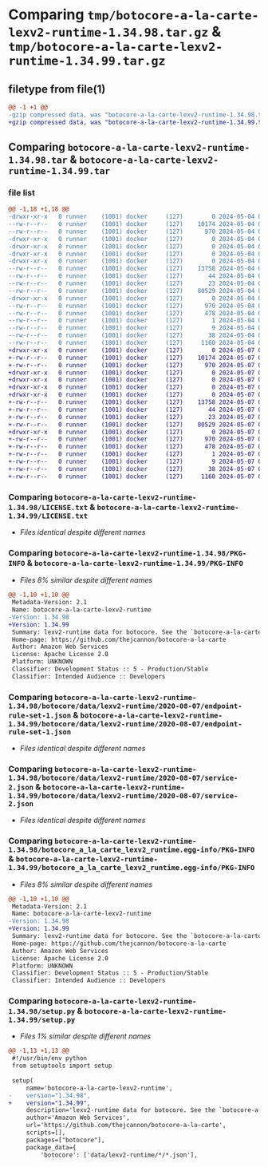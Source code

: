 # Comparing `tmp/botocore-a-la-carte-lexv2-runtime-1.34.98.tar.gz` & `tmp/botocore-a-la-carte-lexv2-runtime-1.34.99.tar.gz`

## filetype from file(1)

```diff
@@ -1 +1 @@
-gzip compressed data, was "botocore-a-la-carte-lexv2-runtime-1.34.98.tar", last modified: Sat May  4 01:01:36 2024, max compression
+gzip compressed data, was "botocore-a-la-carte-lexv2-runtime-1.34.99.tar", last modified: Tue May  7 01:02:38 2024, max compression
```

## Comparing `botocore-a-la-carte-lexv2-runtime-1.34.98.tar` & `botocore-a-la-carte-lexv2-runtime-1.34.99.tar`

### file list

```diff
@@ -1,18 +1,18 @@
-drwxr-xr-x   0 runner    (1001) docker     (127)        0 2024-05-04 01:01:36.278223 botocore-a-la-carte-lexv2-runtime-1.34.98/
--rw-r--r--   0 runner    (1001) docker     (127)    10174 2024-05-04 01:01:36.000000 botocore-a-la-carte-lexv2-runtime-1.34.98/LICENSE.txt
--rw-r--r--   0 runner    (1001) docker     (127)      970 2024-05-04 01:01:36.278223 botocore-a-la-carte-lexv2-runtime-1.34.98/PKG-INFO
-drwxr-xr-x   0 runner    (1001) docker     (127)        0 2024-05-04 01:01:36.274223 botocore-a-la-carte-lexv2-runtime-1.34.98/botocore/
-drwxr-xr-x   0 runner    (1001) docker     (127)        0 2024-05-04 01:01:36.274223 botocore-a-la-carte-lexv2-runtime-1.34.98/botocore/data/
-drwxr-xr-x   0 runner    (1001) docker     (127)        0 2024-05-04 01:01:36.274223 botocore-a-la-carte-lexv2-runtime-1.34.98/botocore/data/lexv2-runtime/
-drwxr-xr-x   0 runner    (1001) docker     (127)        0 2024-05-04 01:01:36.274223 botocore-a-la-carte-lexv2-runtime-1.34.98/botocore/data/lexv2-runtime/2020-08-07/
--rw-r--r--   0 runner    (1001) docker     (127)    13758 2024-05-04 01:01:11.000000 botocore-a-la-carte-lexv2-runtime-1.34.98/botocore/data/lexv2-runtime/2020-08-07/endpoint-rule-set-1.json
--rw-r--r--   0 runner    (1001) docker     (127)       44 2024-05-04 01:01:11.000000 botocore-a-la-carte-lexv2-runtime-1.34.98/botocore/data/lexv2-runtime/2020-08-07/examples-1.json
--rw-r--r--   0 runner    (1001) docker     (127)       23 2024-05-04 01:01:11.000000 botocore-a-la-carte-lexv2-runtime-1.34.98/botocore/data/lexv2-runtime/2020-08-07/paginators-1.json
--rw-r--r--   0 runner    (1001) docker     (127)    80529 2024-05-04 01:01:11.000000 botocore-a-la-carte-lexv2-runtime-1.34.98/botocore/data/lexv2-runtime/2020-08-07/service-2.json
-drwxr-xr-x   0 runner    (1001) docker     (127)        0 2024-05-04 01:01:36.274223 botocore-a-la-carte-lexv2-runtime-1.34.98/botocore_a_la_carte_lexv2_runtime.egg-info/
--rw-r--r--   0 runner    (1001) docker     (127)      970 2024-05-04 01:01:36.000000 botocore-a-la-carte-lexv2-runtime-1.34.98/botocore_a_la_carte_lexv2_runtime.egg-info/PKG-INFO
--rw-r--r--   0 runner    (1001) docker     (127)      478 2024-05-04 01:01:36.000000 botocore-a-la-carte-lexv2-runtime-1.34.98/botocore_a_la_carte_lexv2_runtime.egg-info/SOURCES.txt
--rw-r--r--   0 runner    (1001) docker     (127)        1 2024-05-04 01:01:36.000000 botocore-a-la-carte-lexv2-runtime-1.34.98/botocore_a_la_carte_lexv2_runtime.egg-info/dependency_links.txt
--rw-r--r--   0 runner    (1001) docker     (127)        9 2024-05-04 01:01:36.000000 botocore-a-la-carte-lexv2-runtime-1.34.98/botocore_a_la_carte_lexv2_runtime.egg-info/top_level.txt
--rw-r--r--   0 runner    (1001) docker     (127)       38 2024-05-04 01:01:36.278223 botocore-a-la-carte-lexv2-runtime-1.34.98/setup.cfg
--rw-r--r--   0 runner    (1001) docker     (127)     1160 2024-05-04 01:01:36.000000 botocore-a-la-carte-lexv2-runtime-1.34.98/setup.py
+drwxr-xr-x   0 runner    (1001) docker     (127)        0 2024-05-07 01:02:38.468096 botocore-a-la-carte-lexv2-runtime-1.34.99/
+-rw-r--r--   0 runner    (1001) docker     (127)    10174 2024-05-07 01:02:38.000000 botocore-a-la-carte-lexv2-runtime-1.34.99/LICENSE.txt
+-rw-r--r--   0 runner    (1001) docker     (127)      970 2024-05-07 01:02:38.468096 botocore-a-la-carte-lexv2-runtime-1.34.99/PKG-INFO
+drwxr-xr-x   0 runner    (1001) docker     (127)        0 2024-05-07 01:02:38.468096 botocore-a-la-carte-lexv2-runtime-1.34.99/botocore/
+drwxr-xr-x   0 runner    (1001) docker     (127)        0 2024-05-07 01:02:38.468096 botocore-a-la-carte-lexv2-runtime-1.34.99/botocore/data/
+drwxr-xr-x   0 runner    (1001) docker     (127)        0 2024-05-07 01:02:38.468096 botocore-a-la-carte-lexv2-runtime-1.34.99/botocore/data/lexv2-runtime/
+drwxr-xr-x   0 runner    (1001) docker     (127)        0 2024-05-07 01:02:38.468096 botocore-a-la-carte-lexv2-runtime-1.34.99/botocore/data/lexv2-runtime/2020-08-07/
+-rw-r--r--   0 runner    (1001) docker     (127)    13758 2024-05-07 01:02:11.000000 botocore-a-la-carte-lexv2-runtime-1.34.99/botocore/data/lexv2-runtime/2020-08-07/endpoint-rule-set-1.json
+-rw-r--r--   0 runner    (1001) docker     (127)       44 2024-05-07 01:02:11.000000 botocore-a-la-carte-lexv2-runtime-1.34.99/botocore/data/lexv2-runtime/2020-08-07/examples-1.json
+-rw-r--r--   0 runner    (1001) docker     (127)       23 2024-05-07 01:02:11.000000 botocore-a-la-carte-lexv2-runtime-1.34.99/botocore/data/lexv2-runtime/2020-08-07/paginators-1.json
+-rw-r--r--   0 runner    (1001) docker     (127)    80529 2024-05-07 01:02:11.000000 botocore-a-la-carte-lexv2-runtime-1.34.99/botocore/data/lexv2-runtime/2020-08-07/service-2.json
+drwxr-xr-x   0 runner    (1001) docker     (127)        0 2024-05-07 01:02:38.468096 botocore-a-la-carte-lexv2-runtime-1.34.99/botocore_a_la_carte_lexv2_runtime.egg-info/
+-rw-r--r--   0 runner    (1001) docker     (127)      970 2024-05-07 01:02:38.000000 botocore-a-la-carte-lexv2-runtime-1.34.99/botocore_a_la_carte_lexv2_runtime.egg-info/PKG-INFO
+-rw-r--r--   0 runner    (1001) docker     (127)      478 2024-05-07 01:02:38.000000 botocore-a-la-carte-lexv2-runtime-1.34.99/botocore_a_la_carte_lexv2_runtime.egg-info/SOURCES.txt
+-rw-r--r--   0 runner    (1001) docker     (127)        1 2024-05-07 01:02:38.000000 botocore-a-la-carte-lexv2-runtime-1.34.99/botocore_a_la_carte_lexv2_runtime.egg-info/dependency_links.txt
+-rw-r--r--   0 runner    (1001) docker     (127)        9 2024-05-07 01:02:38.000000 botocore-a-la-carte-lexv2-runtime-1.34.99/botocore_a_la_carte_lexv2_runtime.egg-info/top_level.txt
+-rw-r--r--   0 runner    (1001) docker     (127)       38 2024-05-07 01:02:38.468096 botocore-a-la-carte-lexv2-runtime-1.34.99/setup.cfg
+-rw-r--r--   0 runner    (1001) docker     (127)     1160 2024-05-07 01:02:38.000000 botocore-a-la-carte-lexv2-runtime-1.34.99/setup.py
```

### Comparing `botocore-a-la-carte-lexv2-runtime-1.34.98/LICENSE.txt` & `botocore-a-la-carte-lexv2-runtime-1.34.99/LICENSE.txt`

 * *Files identical despite different names*

### Comparing `botocore-a-la-carte-lexv2-runtime-1.34.98/PKG-INFO` & `botocore-a-la-carte-lexv2-runtime-1.34.99/PKG-INFO`

 * *Files 8% similar despite different names*

```diff
@@ -1,10 +1,10 @@
 Metadata-Version: 2.1
 Name: botocore-a-la-carte-lexv2-runtime
-Version: 1.34.98
+Version: 1.34.99
 Summary: lexv2-runtime data for botocore. See the `botocore-a-la-carte` package for more info.
 Home-page: https://github.com/thejcannon/botocore-a-la-carte
 Author: Amazon Web Services
 License: Apache License 2.0
 Platform: UNKNOWN
 Classifier: Development Status :: 5 - Production/Stable
 Classifier: Intended Audience :: Developers
```

### Comparing `botocore-a-la-carte-lexv2-runtime-1.34.98/botocore/data/lexv2-runtime/2020-08-07/endpoint-rule-set-1.json` & `botocore-a-la-carte-lexv2-runtime-1.34.99/botocore/data/lexv2-runtime/2020-08-07/endpoint-rule-set-1.json`

 * *Files identical despite different names*

### Comparing `botocore-a-la-carte-lexv2-runtime-1.34.98/botocore/data/lexv2-runtime/2020-08-07/service-2.json` & `botocore-a-la-carte-lexv2-runtime-1.34.99/botocore/data/lexv2-runtime/2020-08-07/service-2.json`

 * *Files identical despite different names*

### Comparing `botocore-a-la-carte-lexv2-runtime-1.34.98/botocore_a_la_carte_lexv2_runtime.egg-info/PKG-INFO` & `botocore-a-la-carte-lexv2-runtime-1.34.99/botocore_a_la_carte_lexv2_runtime.egg-info/PKG-INFO`

 * *Files 8% similar despite different names*

```diff
@@ -1,10 +1,10 @@
 Metadata-Version: 2.1
 Name: botocore-a-la-carte-lexv2-runtime
-Version: 1.34.98
+Version: 1.34.99
 Summary: lexv2-runtime data for botocore. See the `botocore-a-la-carte` package for more info.
 Home-page: https://github.com/thejcannon/botocore-a-la-carte
 Author: Amazon Web Services
 License: Apache License 2.0
 Platform: UNKNOWN
 Classifier: Development Status :: 5 - Production/Stable
 Classifier: Intended Audience :: Developers
```

### Comparing `botocore-a-la-carte-lexv2-runtime-1.34.98/setup.py` & `botocore-a-la-carte-lexv2-runtime-1.34.99/setup.py`

 * *Files 1% similar despite different names*

```diff
@@ -1,13 +1,13 @@
 #!/usr/bin/env python
 from setuptools import setup
 
 setup(
     name='botocore-a-la-carte-lexv2-runtime',
-    version="1.34.98",
+    version="1.34.99",
     description='lexv2-runtime data for botocore. See the `botocore-a-la-carte` package for more info.',
     author='Amazon Web Services',
     url='https://github.com/thejcannon/botocore-a-la-carte',
     scripts=[],
     packages=["botocore"],
     package_data={
         'botocore': ['data/lexv2-runtime/*/*.json'],
```

